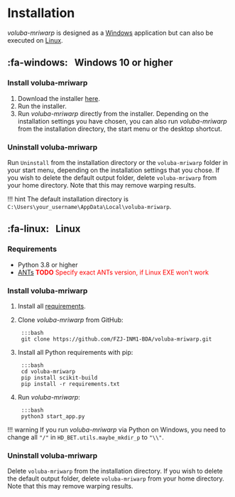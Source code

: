 # Installation

_voluba-mriwarp_ is designed as a [Windows](#fa-windows-windows-10-or-higher) application but can also be executed on [Linux](#linux).

## :fa-windows: &nbsp; Windows 10 or higher

### Install voluba-mriwarp

1. Download the installer [here](https://fz-juelich.sciebo.de/s/xbjgb8yx7Jw01Jq/download).
2. Run the installer.
3. Run _voluba-mriwarp_ directly from the installer. Depending on the installation settings you have chosen, you can also run _voluba-mriwarp_ from the installation directory, the start menu or the desktop shortcut.

### Uninstall voluba-mriwarp

Run `Uninstall` from the installation directory or the `voluba-mriwarp` folder in your start menu, depending on the installation settings that you chose. If you wish to delete the default output folder, delete `voluba-mriwarp` from your home directory. Note that this may remove warping results.

!!! hint
    The default installation directory is `C:\Users\your_username\AppData\Local\voluba-mriwarp`.

## :fa-linux: &nbsp; Linux

### Requirements

* Python 3.8 or higher
* [ANTs](https://github.com/ANTsX/ANTs/wiki/Compiling-ANTs-on-Linux-and-Mac-OS) <span style="color:red">**TODO** Specify exact ANTs version, if Linux EXE won't work</span>  

### Install voluba-mriwarp

1. Install all [requirements](#requirements).
2. Clone _voluba-mriwarp_ from GitHub:

        :::bash
        git clone https://github.com/FZJ-INM1-BDA/voluba-mriwarp.git

3. Install all Python requirements with pip:

        :::bash
        cd voluba-mriwarp
        pip install scikit-build
        pip install -r requirements.txt

4. Run _voluba-mriwarp_:

        :::bash
        python3 start_app.py

!!! warning
    If you run _voluba-mriwarp_ via Python on Windows, you need to change all `"/"` in `HD_BET.utils.maybe_mkdir_p` to `"\\"`.

### Uninstall voluba-mriwarp

Delete `voluba-mriwarp` from the installation directory. If you wish to delete the default output folder, delete `voluba-mriwarp` from your home directory. Note that this may remove warping results.
